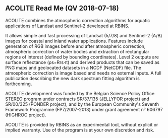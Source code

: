 ## ACOLITE Read Me (QV 2018-07-18)

ACOLITE combines the atmospheric correction algorithms for aquatic applications of Landsat and Sentinel-2 developed at RBINS.

It allows simple and fast processing of Landsat (5/7/8) and Sentinel-2 (A/B) images for coastal and inland water applications. Features include generation of RGB images before and after atmospheric correction, atmospheric correction of water bodies and extraction of rectangular regions of interest (defined by bounding coordinates). Level 2 outputs are surface reflectance (ρs=Rrs⋅π) and derived products that can be saved as PNG maps and geolocated datasets in a NCDF (NetCDF) file. The atmospheric correction is image based and needs no external inputs. A full publication describing the new dark spectrum fitting algorithm is forthcoming.

ACOLITE development was funded by the Belgian Science Policy Office STEREO program under contracts SR/37/135 (JELLYFOR project) and SR/00/325 (PONDER project), and by the European Community's Seventh Framework Programme (FP7/2007-2013) under grant agreement n° 606797 (HIGHROC project).

ACOLITE is provided by RBINS as an experimental tool, without explicit or implied warranty. Use of the program is at your own discretion and risk.

